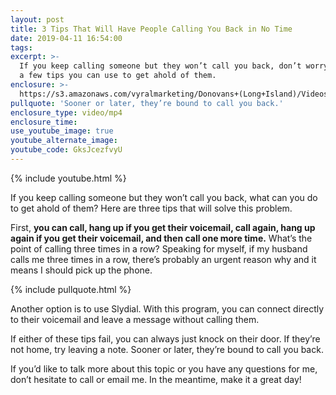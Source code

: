 ```yaml
---
layout: post
title: 3 Tips That Will Have People Calling You Back in No Time
date: 2019-04-11 16:54:00
tags:
excerpt: >-
  If you keep calling someone but they won’t call you back, don’t worry—here are
  a few tips you can use to get ahold of them.
enclosure: >-
  https://s3.amazonaws.com/vyralmarketing/Donovans+(Long+Island)/Videos/2019/Long+Island+Real+Estate+Agent-+Getting+People+To+Call+You.mp4
pullquote: 'Sooner or later, they’re bound to call you back.'
enclosure_type: video/mp4
enclosure_time:
use_youtube_image: true
youtube_alternate_image:
youtube_code: GksJcezfvyU
---
```


{% include youtube.html %}

If you keep calling someone but they won’t call you back, what can you do to get ahold of them? Here are three tips that will solve this problem.  

First, **you can call, hang up if you get their voicemail, call again, hang up again if you get their voicemail, and then call one more time.** What’s the point of calling three times in a row? Speaking for myself, if my husband calls me three times in a row, there’s probably an urgent reason why and it means I should pick up the phone. 

{% include pullquote.html %}

Another option is to use Slydial. With this program, you can connect directly to their voicemail and leave a message without calling them. 

If either of these tips fail, you can always just knock on their door. If they’re not home, try leaving a note. Sooner or later, they’re bound to call you back.

If you’d like to talk more about this topic or you have any questions for me, don’t hesitate to call or email me. In the meantime, make it a great day\!<br>